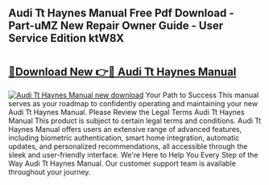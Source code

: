 ## Audi Tt Haynes Manual Free Pdf Download - Part-uMZ New Repair Owner Guide - User Service Edition ktW8X

# <h2><a href="http://bc33774.oget.top/?id=Audi+Tt+Haynes+Manual">🔗Download New 👉🔴 Audi Tt Haynes Manual</a></h2>

[![Audi Tt Haynes Manual new download](https://i.imgur.com/5g1atiW.png)](http://bc33774.oget.top/?id=Audi+Tt+Haynes+Manual)
Your Path to Success This manual serves as your roadmap to confidently operating and maintaining your new Audi Tt Haynes Manual. Please Review the Legal Terms Audi Tt Haynes Manual This product is subject to certain legal terms and conditions. Audi Tt Haynes Manual offers users an extensive range of advanced features, including biometric authentication, smart home integration, automatic updates, and personalized recommendations, all accessible through the sleek and user-friendly interface. We're Here to Help You Every Step of the Way Audi Tt Haynes Manual. Our customer support team is available throughout your journey.
